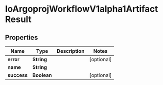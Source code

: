 

# IoArgoprojWorkflowV1alpha1ArtifactResult


## Properties

Name | Type | Description | Notes
------------ | ------------- | ------------- | -------------
**error** | **String** |  |  [optional]
**name** | **String** |  | 
**success** | **Boolean** |  |  [optional]



